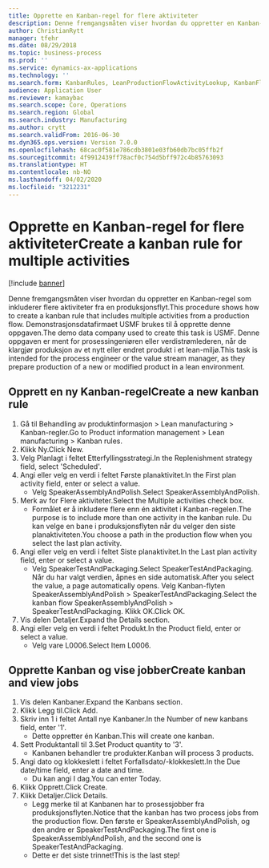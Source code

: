 ```yaml
---
title: Opprette en Kanban-regel for flere aktiviteter
description: Denne fremgangsmåten viser hvordan du oppretter en Kanban-regel som inkluderer flere aktiviteter fra en produksjonsflyt.
author: ChristianRytt
manager: tfehr
ms.date: 08/29/2018
ms.topic: business-process
ms.prod: ''
ms.service: dynamics-ax-applications
ms.technology: ''
ms.search.form: KanbanRules, LeanProductionFlowActivityLookup, KanbanFlowSelection, InventItemIdLookupSimple, KanbanCreateScheduled, Kanban
audience: Application User
ms.reviewer: kamaybac
ms.search.scope: Core, Operations
ms.search.region: Global
ms.search.industry: Manufacturing
ms.author: crytt
ms.search.validFrom: 2016-06-30
ms.dyn365.ops.version: Version 7.0.0
ms.openlocfilehash: 68cac0f581e786cdb3801e03fb60db7bc05ffb2f
ms.sourcegitcommit: 4f9912439ff78acf0c754d5bff972c4b85763093
ms.translationtype: HT
ms.contentlocale: nb-NO
ms.lasthandoff: 04/02/2020
ms.locfileid: "3212231"
---
```

# <a name="create-a-kanban-rule-for-multiple-activities"></a><span data-ttu-id="c96ae-103">Opprette en Kanban-regel for flere aktiviteter</span><span class="sxs-lookup"><span data-stu-id="c96ae-103">Create a kanban rule for multiple activities</span></span>

[!include [banner](../../includes/banner.md)]

<span data-ttu-id="c96ae-104">Denne fremgangsmåten viser hvordan du oppretter en Kanban-regel som inkluderer flere aktiviteter fra en produksjonsflyt.</span><span class="sxs-lookup"><span data-stu-id="c96ae-104">This procedure shows how to create a kanban rule that includes multiple activities from a production flow.</span></span> <span data-ttu-id="c96ae-105">Demonstrasjonsdatafirmaet USMF brukes til å opprette denne oppgaven.</span><span class="sxs-lookup"><span data-stu-id="c96ae-105">The demo data company used to create this task is USMF.</span></span> <span data-ttu-id="c96ae-106">Denne oppgaven er ment for prosessingeniøren eller verdistrømlederen, når de klargjør produksjon av et nytt eller endret produkt i et lean-miljø.</span><span class="sxs-lookup"><span data-stu-id="c96ae-106">This task is intended for the process engineer or the value stream manager, as they prepare production of a new or modified product in a lean environment.</span></span>


## <a name="create-a-new-kanban-rule"></a><span data-ttu-id="c96ae-107">Opprett en ny Kanban-regel</span><span class="sxs-lookup"><span data-stu-id="c96ae-107">Create a new kanban rule</span></span>
1. <span data-ttu-id="c96ae-108">Gå til Behandling av produktinformasjon > Lean manufacturing > Kanban-regler.</span><span class="sxs-lookup"><span data-stu-id="c96ae-108">Go to Product information management > Lean manufacturing > Kanban rules.</span></span>
2. <span data-ttu-id="c96ae-109">Klikk Ny.</span><span class="sxs-lookup"><span data-stu-id="c96ae-109">Click New.</span></span>
3. <span data-ttu-id="c96ae-110">Velg Planlagt i feltet Etterfyllingsstrategi.</span><span class="sxs-lookup"><span data-stu-id="c96ae-110">In the Replenishment strategy field, select 'Scheduled'.</span></span>
4. <span data-ttu-id="c96ae-111">Angi eller velg en verdi i feltet Første planaktivitet.</span><span class="sxs-lookup"><span data-stu-id="c96ae-111">In the First plan activity field, enter or select a value.</span></span>
    * <span data-ttu-id="c96ae-112">Velg SpeakerAssemblyAndPolish.</span><span class="sxs-lookup"><span data-stu-id="c96ae-112">Select SpeakerAssemblyAndPolish.</span></span>  
5. <span data-ttu-id="c96ae-113">Merk av for Flere aktiviteter.</span><span class="sxs-lookup"><span data-stu-id="c96ae-113">Select the Multiple activities check box.</span></span>
    * <span data-ttu-id="c96ae-114">Formålet er å inkludere flere enn én aktivitet i Kanban-regelen.</span><span class="sxs-lookup"><span data-stu-id="c96ae-114">The purpose is to include more than one activity in the kanban rule.</span></span> <span data-ttu-id="c96ae-115">Du kan velge en bane i produksjonsflyten når du velger den siste planaktiviteten.</span><span class="sxs-lookup"><span data-stu-id="c96ae-115">You choose a path in the production flow when you select the last plan activity.</span></span>  
6. <span data-ttu-id="c96ae-116">Angi eller velg en verdi i feltet Siste planaktivitet.</span><span class="sxs-lookup"><span data-stu-id="c96ae-116">In the Last plan activity field, enter or select a value.</span></span>
    * <span data-ttu-id="c96ae-117">Velg SpeakerTestAndPackaging.</span><span class="sxs-lookup"><span data-stu-id="c96ae-117">Select SpeakerTestAndPackaging.</span></span> <span data-ttu-id="c96ae-118">Når du har valgt verdien, åpnes en side automatisk.</span><span class="sxs-lookup"><span data-stu-id="c96ae-118">After you select the value, a page automatically opens.</span></span> <span data-ttu-id="c96ae-119">Velg Kanban-flyten SpeakerAssemblyAndPolish > SpeakerTestAndPackaging.</span><span class="sxs-lookup"><span data-stu-id="c96ae-119">Select the kanban flow SpeakerAssemblyAndPolish > SpeakerTestAndPackaging.</span></span> <span data-ttu-id="c96ae-120">Klikk OK.</span><span class="sxs-lookup"><span data-stu-id="c96ae-120">Click OK.</span></span>  
7. <span data-ttu-id="c96ae-121">Vis delen Detaljer.</span><span class="sxs-lookup"><span data-stu-id="c96ae-121">Expand the Details section.</span></span>
8. <span data-ttu-id="c96ae-122">Angi eller velg en verdi i feltet Produkt.</span><span class="sxs-lookup"><span data-stu-id="c96ae-122">In the Product field, enter or select a value.</span></span>
    * <span data-ttu-id="c96ae-123">Velg vare L0006.</span><span class="sxs-lookup"><span data-stu-id="c96ae-123">Select Item L0006.</span></span>  

## <a name="create-kanban-and-view-jobs"></a><span data-ttu-id="c96ae-124">Opprette Kanban og vise jobber</span><span class="sxs-lookup"><span data-stu-id="c96ae-124">Create kanban and view jobs</span></span>
1. <span data-ttu-id="c96ae-125">Vis delen Kanbaner.</span><span class="sxs-lookup"><span data-stu-id="c96ae-125">Expand the Kanbans section.</span></span>
2. <span data-ttu-id="c96ae-126">Klikk Legg til.</span><span class="sxs-lookup"><span data-stu-id="c96ae-126">Click Add.</span></span>
3. <span data-ttu-id="c96ae-127">Skriv inn 1 i feltet Antall nye Kanbaner.</span><span class="sxs-lookup"><span data-stu-id="c96ae-127">In the Number of new kanbans field, enter '1'.</span></span>
    * <span data-ttu-id="c96ae-128">Dette oppretter én Kanban.</span><span class="sxs-lookup"><span data-stu-id="c96ae-128">This will create one kanban.</span></span>  
4. <span data-ttu-id="c96ae-129">Sett Produktantall til 3.</span><span class="sxs-lookup"><span data-stu-id="c96ae-129">Set Product quantity to '3'.</span></span>
    * <span data-ttu-id="c96ae-130">Kanbanen behandler tre produkter.</span><span class="sxs-lookup"><span data-stu-id="c96ae-130">Kanban will process 3 products.</span></span>  
5. <span data-ttu-id="c96ae-131">Angi dato og klokkeslett i feltet Forfallsdato/-klokkeslett.</span><span class="sxs-lookup"><span data-stu-id="c96ae-131">In the Due date/time field, enter a date and time.</span></span>
    * <span data-ttu-id="c96ae-132">Du kan angi I dag.</span><span class="sxs-lookup"><span data-stu-id="c96ae-132">You can enter Today.</span></span>  
6. <span data-ttu-id="c96ae-133">Klikk Opprett.</span><span class="sxs-lookup"><span data-stu-id="c96ae-133">Click Create.</span></span>
7. <span data-ttu-id="c96ae-134">Klikk Detaljer.</span><span class="sxs-lookup"><span data-stu-id="c96ae-134">Click Details.</span></span>
    * <span data-ttu-id="c96ae-135">Legg merke til at Kanbanen har to prosessjobber fra produksjonsflyten.</span><span class="sxs-lookup"><span data-stu-id="c96ae-135">Notice that the kanban has two process jobs from the production flow.</span></span> <span data-ttu-id="c96ae-136">Den første er SpeakerAssemblyAndPolish, og den andre er SpeakerTestAndPackaging.</span><span class="sxs-lookup"><span data-stu-id="c96ae-136">The first one is SpeakerAssemblyAndPolish, and the second one is SpeakerTestAndPackaging.</span></span>  
    * <span data-ttu-id="c96ae-137">Dette er det siste trinnet!</span><span class="sxs-lookup"><span data-stu-id="c96ae-137">This is the last step!</span></span>  


